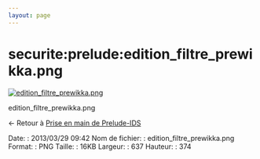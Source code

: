 ```yaml
---
layout: page
---
```


securite:prelude:edition\_filtre\_prewikka.png
==============================================

[![edition\_filtre\_prewikka.png](../..//assets/media/securite/prelude/edition_filtre_prewikka.png@cache=&w=637&h=374 "edition_filtre_prewikka.png")](../..//assets/media/securite/prelude/edition_filtre_prewikka.png@cache= "Afficher le fichier original")

edition\_filtre\_prewikka.png

← Retour à [Prise en main de
Prelude-IDS](../../../securite/prelude/prelude-use.html "securite:prelude:prelude-use")

Date:
:   2013/03/29 09:42
Nom de fichier:
:   edition\_filtre\_prewikka.png
Format:
:   PNG
Taille:
:   16KB
Largeur:
:   637
Hauteur:
:   374

